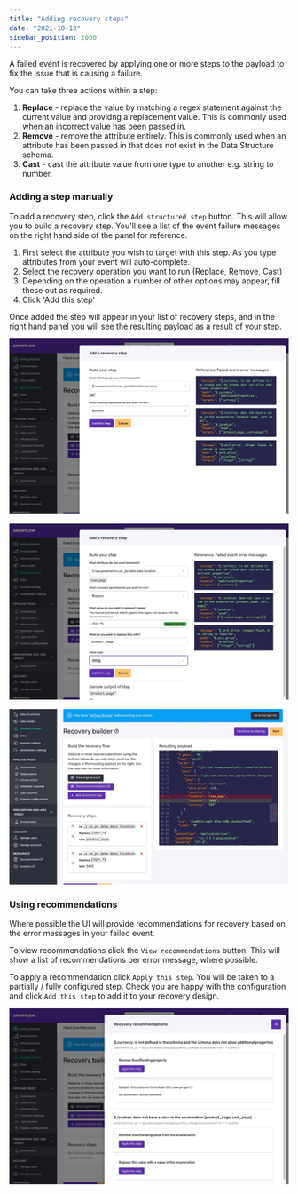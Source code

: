 ```yaml
---
title: "Adding recovery steps"
date: "2021-10-13"
sidebar_position: 2000
---
```


A failed event is recovered by applying one or more steps to the payload to fix the issue that is causing a failure.

You can take three actions within a step:

1. **Replace** - replace the value by matching a regex statement against the current value and providng a replacement value. This is commonly used when an incorrect value has been passed in.
2. **Remove** - remove the attribute entirely. This is commonly used when an attribute has been passed in that does not exist in the Data Structure schema.
3. **Cast** - cast the attribute value from one type to another e.g. string to number.

### Adding a step manually

To add a recovery step, click the `Add structured step` button. This will allow you to build a recovery step. You'll see a list of the event failure messages on the right hand side of the panel for reference.

1. First select the attribute you wish to target with this step. As you type attributes from your event will auto-complete.
2. Select the recovery operation you want to run (Replace, Remove, Cast)
3. Depending on the operation a number of other options may appear, fill these out as required.
4. Click 'Add this step'

Once added the step will appear in your list of recovery steps, and in the right hand panel you will see the resulting payload as a result of your step.

![](images/failed-evs-steps-add-1.jpg)

![](images/failed-evs-steps-add-2.jpg)

![](images/failed-evs-steps-add-3.jpg)

### Using recommendations

Where possible the UI will provide recommendations for recovery based on the error messages in your failed event.

To view recommendations click the `View recommendations` button. This will show a list of recommendations per error message, where possible.

To apply a recommendation click `Apply this step`. You will be taken to a partially / fully configured step. Check you are happy with the configuration and click `Add this step` to add it to your recovery design.

![](images/failed-evs-steps-recomms.jpg)
